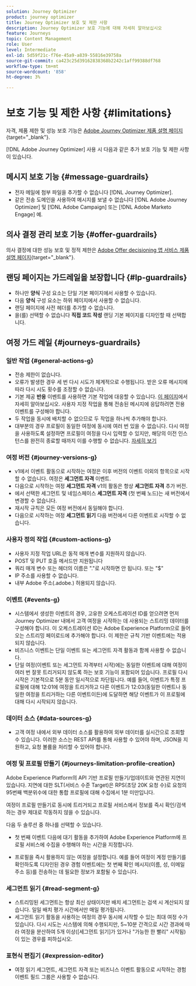 ```yaml
---
solution: Journey Optimizer
product: journey optimizer
title: Journey Optimizer 보호 및 제한 사항
description: Journey Optimizer 보호 기능에 대해 자세히 알아보십시오
feature: Journeys
topic: Content Management
role: User
level: Intermediate
exl-id: 5d59f21c-f76e-45a9-a839-55816e39758a
source-git-commit: ca423c25d39162838368b2242c1aff99388df768
workflow-type: tm+mt
source-wordcount: '858'
ht-degree: 3%

---
```


# 보호 기능 및 제한 사항 {#limitations}

자격, 제품 제한 및 성능 보호 기능은 [Adobe Journey Optimizer 제품 설명 페이지](https://helpx.adobe.com/kr/legal/product-descriptions/adobe-journey-optimizer.html){target=&quot;_blank&quot;}.

[!DNL Adobe Journey Optimizer] 사용 시 다음과 같은 추가 보호 기능 및 제한 사항이 있습니다.

## 메시지 보호 기능 {#message-guardrails}

* 전자 메일에 첨부 파일을 추가할 수 없습니다 [!DNL Journey Optimizer].
* 같은 전송 도메인을 사용하여 메시지를 보낼 수 없습니다 [!DNL Adobe Journey Optimizer] 및 [!DNL Adobe Campaign] 또는 [!DNL Adobe Marketo Engage] 예.


## 의사 결정 관리 보호 기능 {#offer-guardrails}

의사 결정에 대한 성능 보호 및 정적 제한은 [Adobe Offer decisioning 앱 서비스 제품 설명 페이지](https://helpx.adobe.com/legal/product-descriptions/offer-decisioning-app-service.html){target=&quot;_blank&quot;}.


## 랜딩 페이지는 가드레일을 보장합니다 {#lp-guardrails}

* 하나만 **양식** 구성 요소는 단일 기본 페이지에서 사용할 수 있습니다.
* 다음 **양식** 구성 요소는 하위 페이지에서 사용할 수 없습니다.
* 랜딩 페이지에 사전 헤더를 추가할 수 없습니다.
* 을(를) 선택할 수 없습니다 **직접 코드 작성** 랜딩 기본 페이지를 디자인할 때 선택합니다.

## 여정 가드 레일 {#journeys-guardrails}

### 일반 작업 {#general-actions-g}

* 전송 제한이 없습니다.
* 오류가 발생한 경우 세 번 다시 시도가 체계적으로 수행됩니다. 받은 오류 메시지에 따라 다시 시도 횟수를 조정할 수 없습니다.
* 기본 제공 **반응** 이벤트를 사용하면 기본 작업에 대응할 수 있습니다. [이 페이지](../building-journeys/reaction-events.md)에서 자세히 알아보십시오. 사용자 지정 작업을 통해 전송된 메시지에 응답하려면 전용 이벤트를 구성해야 합니다.
* 두 작업을 동시에 배치할 수 없으므로 두 작업을 하나씩 추가해야 합니다.
* 대부분의 경우 프로필이 동일한 여정에 동시에 여러 번 있을 수 없습니다. 다시 여정을 사용하도록 설정하면 프로필이 여정을 다시 입력할 수 있지만, 해당의 이전 인스턴스를 완전히 종료할 때까지 이를 수행할 수 없습니다. [자세히 보기](../building-journeys/journey.md#journey-ending)

### 여정 버전 {#journey-versions-g}

* v1에서 이벤트 활동으로 시작하는 여정은 이후 버전의 이벤트 이외의 항목으로 시작할 수 없습니다. 여정은 **세그먼트 자격** 이벤트.
* 다음으로 시작하는 여정 **세그먼트 자격** v1의 활동은 항상 **세그먼트 자격** 추가 버전.
* 에서 선택한 세그먼트 및 네임스페이스 **세그먼트 자격** (첫 번째 노드)는 새 버전에서 변경할 수 없습니다.
* 재시작 규칙은 모든 여정 버전에서 동일해야 합니다.
* 다음으로 시작하는 여정 **세그먼트 읽기** 다음 버전에서 다른 이벤트로 시작할 수 없습니다.

### 사용자 정의 작업 {#custom-actions-g}

* 사용자 지정 작업 URL은 동적 매개 변수를 지원하지 않습니다.
* POST 및 PUT 호출 메서드만 지원됩니다
* 쿼리 매개 변수 또는 헤더의 이름은 &quot;.&quot;로 시작하면 안 됩니다. 또는 &quot;$&quot;
* IP 주소를 사용할 수 없습니다.
* 내부 Adobe 주소(.adobe.) 허용되지 않습니다.

### 이벤트 {#events-g}

* 시스템에서 생성한 이벤트의 경우, 고유한 오케스트레이션 ID를 얻으려면 먼저 Journey Optimizer 내에서 고객 여정을 시작하는 데 사용되는 스트리밍 데이터를 구성해야 합니다. 이 오케스트레이션 ID는 Adobe Experience Platform으로 들어오는 스트리밍 페이로드에 추가해야 합니다. 이 제한은 규칙 기반 이벤트에는 적용되지 않습니다.
* 비즈니스 이벤트는 단일 이벤트 또는 세그먼트 자격 활동과 함께 사용할 수 없습니다.
* 단일 여정(이벤트 또는 세그먼트 자격부터 시작)에는 동일한 이벤트에 대해 여정이 여러 번 잘못 트리거되지 않도록 하는 보호 기능이 포함되어 있습니다. 프로필 다시 시작은 기본적으로 5분 동안 일시적으로 차단됩니다. 예를 들어, 이벤트가 특정 프로필에 대해 12:01에 여정을 트리거하고 다른 이벤트가 12:03(동일한 이벤트나 동일한 여정을 트리거하는 다른 이벤트이든)에 도달하면 해당 이벤트가 이 프로필에 대해 다시 시작되지 않습니다.

### 데이터 소스 {#data-sources-g}

* 고객 여정 내에서 외부 데이터 소스를 활용하여 외부 데이터를 실시간으로 조회할 수 있습니다. 이러한 소스는 REST API를 통해 사용할 수 있어야 하며, JSON을 지원하고, 요청 볼륨을 처리할 수 있어야 합니다.

### 여정 및 프로필 만들기 {#journeys-limitation-profile-creation}

Adobe Experience Platform의 API 기반 프로필 만들기/업데이트와 연관된 지연이 있습니다. 지연에 대한 SLT(서비스 수준 Target)은 RPS(초당 20K 요청 수)로 요청의 95번째 백분위수에 대한 통합 프로필에 대해 수집에서 1분 미만입니다.

여정이 프로필 만들기로 동시에 트리거되고 프로필 서비스에서 정보를 즉시 확인/검색하는 경우 제대로 작동하지 않을 수 있습니다.

다음 두 솔루션 중 하나를 선택할 수 있습니다.

* 첫 번째 이벤트 다음에 대기 활동을 추가하여 Adobe Experience Platform에 프로필 서비스에 수집을 수행해야 하는 시간을 지정합니다.

* 프로필을 즉시 활용하지 않는 여정을 설정합니다. 예를 들어 여정이 계정 만들기를 확인하도록 디자인된 경우 경험 이벤트에는 첫 번째 확인 메시지(이름, 성, 이메일 주소 등)를 전송하는 데 필요한 정보가 포함될 수 있습니다.

### 세그먼트 읽기 {#read-segment-g}

* 스트리밍된 세그먼트는 항상 최신 상태이지만 배치 세그먼트는 검색 시 계산되지 않습니다. 일일 배치 평가 시간에서만 매일 평가됩니다.
* 세그먼트 읽기 활동을 사용하는 여정의 경우 동시에 시작할 수 있는 최대 여정 수가 있습니다. 다시 시도는 시스템에 의해 수행되지만, 5~10분 간격으로 시간 경과에 따라 여정을 분산하여 5개 이상([세그먼트 읽기]가 있거나 &quot;가능한 한 빨리&quot; 시작됨)이 있는 경우를 피하십시오.

### 표현식 편집기 {#expression-editor}

* 여정 읽기 세그먼트, 세그먼트 자격 또는 비즈니스 이벤트 활동으로 시작하는 경험 이벤트 필드 그룹은 사용할 수 없습니다.

